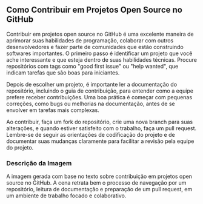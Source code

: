 ## Como Contribuir em Projetos Open Source no GitHub
Contribuir em projetos open source no GitHub é uma excelente maneira de aprimorar suas habilidades de programação, colaborar com outros desenvolvedores e fazer parte de comunidades que estão construindo softwares importantes. O primeiro passo é identificar um projeto que você ache interessante e que esteja dentro de suas habilidades técnicas. Procure repositórios com tags como "good first issue" ou "help wanted", que indicam tarefas que são boas para iniciantes.

Depois de escolher um projeto, é importante ler a documentação do repositório, incluindo o guia de contribuição, para entender como a equipe prefere receber contribuições. Uma boa prática é começar com pequenas correções, como bugs ou melhorias na documentação, antes de se envolver em tarefas mais complexas.

Ao contribuir, faça um fork do repositório, crie uma nova branch para suas alterações, e quando estiver satisfeito com o trabalho, faça um pull request. Lembre-se de seguir as orientações de codificação do projeto e de documentar suas mudanças claramente para facilitar a revisão pela equipe do projeto.

### Descrição da Imagem
A imagem gerada com base no texto sobre contribuição em projetos open source no GitHub. A cena retrata bem o processo de navegação por um repositório, leitura de documentação e preparação de um pull request, em um ambiente de trabalho focado e colaborativo.

